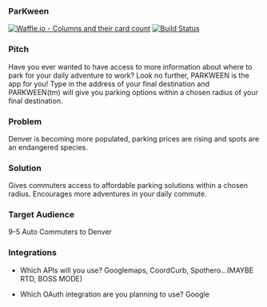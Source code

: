 ### ParKween

[![Waffle.io - Columns and their card count](https://badge.waffle.io/mnhollandplum/parkween.svg?columns=all)](https://waffle.io/mnhollandplum/parkween)
[![Build Status](https://travis-ci.org/mnhollandplum/parkween.svg?branch=master)](https://travis-ci.org/mnhollandplum/parkween)

### Pitch

Have you ever wanted to have access to more information about where to park for your daily adventure to work?  Look no further, PARKWEEN is the app for you! Type in the address of your final destination and PARKWEEN(tm) will give you parking options within a chosen radius of your final destination.  

### Problem

Denver is becoming more populated, parking prices are rising and spots are an endangered species.  

### Solution

Gives commuters access to affordable parking solutions within a chosen radius.  Encourages more adventures in your daily commute.   

### Target Audience

9-5 Auto Commuters to Denver 

### Integrations

* Which APIs will you use? Googlemaps, CoordCurb, Spothero…(MAYBE RTD, BOSS MODE)

* Which OAuth integration are you planning to use? Google
